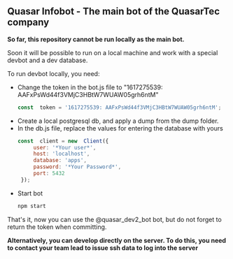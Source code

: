 ## Quasar Infobot - The main bot of the QuasarTec company

**So far, this repository cannot be run locally as the main bot.**

Soon it will be possible to run on a local machine and work with a special devbot and a dev database.

To run devbot locally, you need:

 - Change the token in the bot.js file to "1617275539: AAFxPsWd44f3VMjC3HBtW7WUAW05grh6ntM"
	```javascript
	const  token = '1617275539: AAFxPsWd44f3VMjC3HBtW7WUAW05grh6ntM';

 - Create a local postgresql db, and apply a dump from the dump folder.
 - In the db.js file, replace the values for entering the database with yours
   ```javascript
   const  client = new  Client({
		user: '*Your user*',
		host: 'localhost',
		database: 'apps',
		password: '*Your Password*',
		port: 5432
	});
- Start bot
	```bash
	npm start
That's it, now you can use the @quasar_dev2_bot bot, but do not forget to return the token when committing.

**Alternatively, you can develop directly on the server. To do this, you need to contact your team lead to issue ssh data to log into the server**
